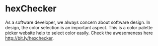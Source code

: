 # hexChecker
As a software developer, we always concern about software design. In design, the color selection is an important aspect. This is a color palette picker website help to select color easily. Check the awesomeness here http://bit.ly/hexchecker.
